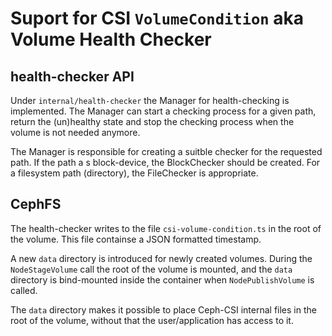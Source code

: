 # Suport for CSI `VolumeCondition` aka Volume Health Checker

## health-checker API

Under `internal/health-checker`  the Manager for health-checking is
implemented. The Manager can start a checking process for a given path, return
the (un)healthy state and stop the checking process when the volume is not
needed anymore.

The Manager is responsible for creating a suitble checker for the requested
path. If the path a s block-device, the BlockChecker should be created. For a
filesystem path (directory), the FileChecker is appropriate.

## CephFS

The health-checker writes to the file `csi-volume-condition.ts` in the root of
the volume. This file containse a JSON formatted timestamp.

A new `data` directory is introduced for newly created volumes. During the
`NodeStageVolume` call the root of the volume is mounted, and the `data`
directory is bind-mounted inside the container when `NodePublishVolume` is
called.

The `data` directory makes it possible to place Ceph-CSI internal files in the
root of the volume, without that the user/application has access to it.
